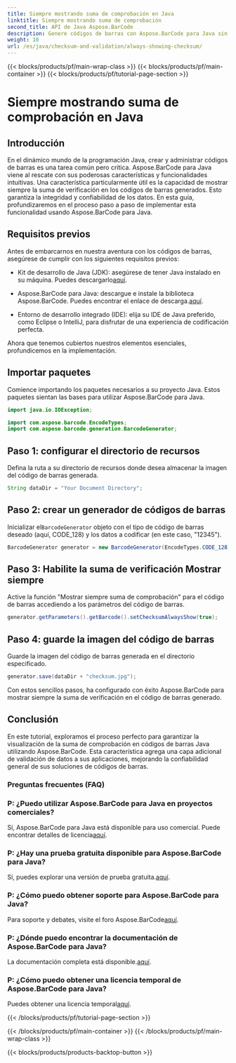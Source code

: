 ```yaml
---
title: Siempre mostrando suma de comprobación en Java
linktitle: Siempre mostrando suma de comprobación
second_title: API de Java Aspose.BarCode
description: Genere códigos de barras con Aspose.BarCode para Java sin esfuerzo. Aprenda cómo mostrar siempre sumas de verificación para mejorar la integridad de los datos en esta guía paso a paso.
weight: 10
url: /es/java/checksum-and-validation/always-showing-checksum/
---
```


{{< blocks/products/pf/main-wrap-class >}}
{{< blocks/products/pf/main-container >}}
{{< blocks/products/pf/tutorial-page-section >}}

# Siempre mostrando suma de comprobación en Java


## Introducción

En el dinámico mundo de la programación Java, crear y administrar códigos de barras es una tarea común pero crítica. Aspose.BarCode para Java viene al rescate con sus poderosas características y funcionalidades intuitivas. Una característica particularmente útil es la capacidad de mostrar siempre la suma de verificación en los códigos de barras generados. Esto garantiza la integridad y confiabilidad de los datos. En esta guía, profundizaremos en el proceso paso a paso de implementar esta funcionalidad usando Aspose.BarCode para Java.

## Requisitos previos

Antes de embarcarnos en nuestra aventura con los códigos de barras, asegúrese de cumplir con los siguientes requisitos previos:

-  Kit de desarrollo de Java (JDK): asegúrese de tener Java instalado en su máquina. Puedes descargarlo[aquí](https://www.oracle.com/java/technologies/javase-downloads.html).

- Aspose.BarCode para Java: descargue e instale la biblioteca Aspose.BarCode. Puedes encontrar el enlace de descarga.[aquí](https://releases.aspose.com/barcode/java/).

- Entorno de desarrollo integrado (IDE): elija su IDE de Java preferido, como Eclipse o IntelliJ, para disfrutar de una experiencia de codificación perfecta.

Ahora que tenemos cubiertos nuestros elementos esenciales, profundicemos en la implementación.

## Importar paquetes

Comience importando los paquetes necesarios a su proyecto Java. Estos paquetes sientan las bases para utilizar Aspose.BarCode para Java.

```java
import java.io.IOException;

import com.aspose.barcode.EncodeTypes;
import com.aspose.barcode.generation.BarcodeGenerator;
```

## Paso 1: configurar el directorio de recursos

Defina la ruta a su directorio de recursos donde desea almacenar la imagen del código de barras generada.

```java
String dataDir = "Your Document Directory";
```

## Paso 2: crear un generador de códigos de barras

 Inicializar el`BarcodeGenerator` objeto con el tipo de código de barras deseado (aquí, CODE_128) y los datos a codificar (en este caso, "12345").

```java
BarcodeGenerator generator = new BarcodeGenerator(EncodeTypes.CODE_128, "12345");
```

## Paso 3: Habilite la suma de verificación Mostrar siempre

Active la función "Mostrar siempre suma de comprobación" para el código de barras accediendo a los parámetros del código de barras.

```java
generator.getParameters().getBarcode().setChecksumAlwaysShow(true);
```

## Paso 4: guarde la imagen del código de barras

Guarde la imagen del código de barras generada en el directorio especificado.

```java
generator.save(dataDir + "checksum.jpg");
```

Con estos sencillos pasos, ha configurado con éxito Aspose.BarCode para mostrar siempre la suma de verificación en el código de barras generado.

## Conclusión

En este tutorial, exploramos el proceso perfecto para garantizar la visualización de la suma de comprobación en códigos de barras Java utilizando Aspose.BarCode. Esta característica agrega una capa adicional de validación de datos a sus aplicaciones, mejorando la confiabilidad general de sus soluciones de códigos de barras.

### Preguntas frecuentes (FAQ)

### P: ¿Puedo utilizar Aspose.BarCode para Java en proyectos comerciales?
 Sí, Aspose.BarCode para Java está disponible para uso comercial. Puede encontrar detalles de licencia[aquí](https://purchase.aspose.com/buy).

### P: ¿Hay una prueba gratuita disponible para Aspose.BarCode para Java?
 Sí, puedes explorar una versión de prueba gratuita.[aquí](https://releases.aspose.com/).

### P: ¿Cómo puedo obtener soporte para Aspose.BarCode para Java?
 Para soporte y debates, visite el foro Aspose.BarCode[aquí](https://forum.aspose.com/c/barcode/13).

### P: ¿Dónde puedo encontrar la documentación de Aspose.BarCode para Java?
 La documentación completa está disponible.[aquí](https://reference.aspose.com/barcode/java/).

### P: ¿Cómo puedo obtener una licencia temporal de Aspose.BarCode para Java?
 Puedes obtener una licencia temporal[aquí](https://purchase.aspose.com/temporary-license/).


{{< /blocks/products/pf/tutorial-page-section >}}

{{< /blocks/products/pf/main-container >}}
{{< /blocks/products/pf/main-wrap-class >}}

{{< blocks/products/products-backtop-button >}}
